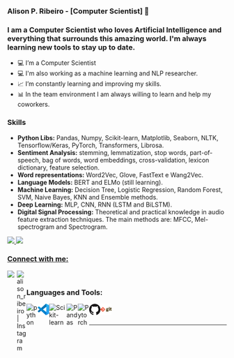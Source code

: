 ### Alison P. Ribeiro - [Computer Scientist] 👋

### I am a Computer Scientist who loves Artificial Intelligence and everything that surrounds this amazing world. I'm always learning new tools to stay up to date.

- 💻 I’m a Computer Scientist
- 💻 I'm also working as a machine learning and NLP researcher.
- 📈 I’m constantly learning and improving my skills.
- 📊 In the team environment I am always willing to learn and help my coworkers.


### Skills
- **Python Libs:** Pandas, Numpy, Scikit-learn, Matplotlib, Seaborn, NLTK, Tensorflow/Keras, PyTorch, Transformers, Librosa.
- **Sentiment Analysis:** stemming, lemmatization, stop words, part-of-speech, bag of words, word embeddings, cross-validation, lexicon dictionary, feature selection.
- **Word representations:** Word2Vec, Glove, FastText e Wang2Vec.
- **Language Models:** BERT and ELMo (still learning).
- **Machine Learning:** Decision Tree, Logistic Regression, Random Forest, SVM, Naive Bayes, KNN and Ensemble methods.
- **Deep Learning:** MLP, CNN, RNN (LSTM and BiLSTM).
- **Digital Signal Processing:** Theoretical and practical knowledge in audio feature extraction techniques. The main methods are: MFCC, Mel-spectrogram and Spectrogram.

<div>
  <a href="https://beacons.ai/alisonrib17">
  <img height="180em" src="https://github-readme-stats.vercel.app/api?username=alisonrib17&show_icons=true&theme=dark&include_all_commits=true&count_private=true"/>
  <img height="180em" src="https://github-readme-stats.vercel.app/api/top-langs/?username=alisonrib17&layout=compact&langs_count=16&theme=dark"/>
</div>

### Connect with me:

[<img align="left"  width="22px" src="https://cdn.jsdelivr.net/npm/simple-icons@3.4.0/icons/linkedin.svg" />](https://www.linkedin.com/in/alison-ribeiro-2b2815147/)

[<img align="left" alt="alison_ribeiro | Instagram" width="22px" src="https://upload.wikimedia.org/wikipedia/commons/5/58/Instagram-Icon.png" />](https://www.instagram.com/alisonpr_/)

<br />

### Languages and Tools:

<img align="left" alt="python" width="26px" src="https://cdn3.iconfinder.com/data/icons/logos-and-brands-adobe/512/267_Python-512.png" />

<img align="left" alt="visual studio code" width="26px" src="https://raw.githubusercontent.com/github/explore/80688e429a7d4ef2fca1e82350fe8e3517d3494d/topics/visual-studio-code/visual-studio-code.png" />

[<img align="left" alt="Scikit-learn" width="40px" src="https://upload.wikimedia.org/wikipedia/commons/0/05/Scikit_learn_logo_small.svg" />](https://scikit-learn.org/stable/)

<img align="left" alt="Pandas" width="26px" src="https://cdn.jsdelivr.net/npm/simple-icons@3.4.0/icons/pandas.svg" />

<img align="left" alt="Pytorch" width="26px" src="https://cdn.jsdelivr.net/npm/simple-icons@3.4.0/icons/pytorch.svg" />

<img align="left" alt="GitHub" width="26px" src="https://raw.githubusercontent.com/github/explore/78df643247d429f6cc873026c0622819ad797942/topics/github/github.png" />

<img align="left" alt="Git" width="26px" src="https://raw.githubusercontent.com/github/explore/80688e429a7d4ef2fca1e82350fe8e3517d3494d/topics/git/git.png" />

<br />
<br />


---
